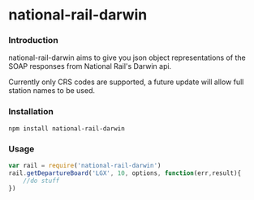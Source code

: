 # national-rail-darwin

### Introduction

national-rail-darwin aims to give you json object representations of the SOAP responses from National Rail's Darwin api. 

Currently only CRS codes are supported, a future update will allow full station names to be used.

### Installation

```
npm install national-rail-darwin
```

### Usage

```javascript
var rail = require('national-rail-darwin')
rail.getDepartureBoard('LGX', 10, options, function(err,result){
	//do stuff
})
```